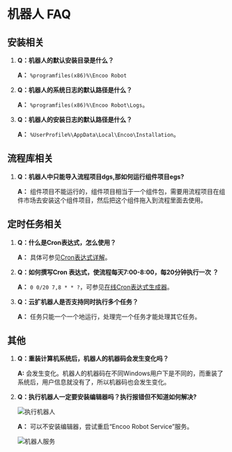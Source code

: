 # 机器人 FAQ

## 安装相关

1. **Q：机器人的默认安装目录是什么？**

    **A：** `%programfiles(x86)%\Encoo Robot`

2. **Q：机器人的系统日志的默认路径是什么？**

    **A：** `%programfiles(x86)%\Encoo Robot\Logs`。

3. **Q：机器人的安装日志的默认路径是什么？**

    **A：** `%UserProfile%\AppData\Local\Encoo\Installation`。

## 流程库相关

1. **Q：机器人中只能导入流程项目dgs,那如何运行组件项目egs?**

    **A：** 组件项目不能运行的，组件项目相当于一个组件包，需要用流程项目在组件市场去安装这个组件项目，然后把这个组件拖入到流程里面去使用。

## 定时任务相关

1. **Q：什么是Cron表达式，怎么使用？**

    **A：** 具体可参见[Cron表达式详解](https://www.cnblogs.com/yanghj010/p/10875151.html?wework_cfm_code=MEUlenv2IN4vo7D10vYW9eLlYMwLm8xSqDjffgjTGvQ9iGFipvqTLczAoPP5NOEVCs1L7n3RwewZnUC0CAW8z5BR%2F0XT3rI9tRzw6tr0hUp3XrxcSQT3cCY%3D)。

2. **Q：如何撰写Cron 表达式，使流程每天7:00-8:00，每20分钟执行一次 ？**

    **A：** `0 0/20 7,8 * * ?`，可参见[在线Cron表达式生成器](https://www.bejson.com/othertools/cron/)。

3. **Q：云扩机器人是否支持同时执行多个任务？**

    **A：** 任务只能一个一个地运行，处理完一个任务才能处理其它任务。

## 其他

1. **Q：重装计算机系统后，机器人的机器码会发生变化吗？**

    **A:** 会发生变化。机器人的机器码在不同Windows用户下是不同的，而重装了系统后，用户信息就没有了，所以机器码也会发生变化。

2. **Q：执行机器人一定要安装编辑器吗？执行报错但不知道如何解决?**

   ![执行机器人](https://docimages.blob.core.chinacloudapi.cn/images/Robot/executerobot20210825.png)

    **A：** 可以不安装编辑器，尝试重启“Encoo Robot Service”服务。

   ![机器人服务](https://docimages.blob.core.chinacloudapi.cn/images/Robot/robotservice20210825.png)
